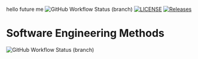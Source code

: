 hello future me
![GitHub Workflow Status (branch)](https://img.shields.io/github/actions/workflow/status/elliethenerd/sem/main.yml?branch=main)
[![LICENSE](https://img.shields.io/github/license/elliethenerd/sem.svg?style=flat-square)](https://github.com/elliethenerd/sem/blob/master/LICENSE)
[![Releases](https://img.shields.io/github/release/elliethenerd/sem/all.svg?style=flat-square)](https://github.com/elliethenerd/sem/releases)

# Software Engineering Methods
![GitHub Workflow Status (branch)](https://img.shields.io/github/actions/workflow/status/elliethenerd/sem/main.yml?branch=develop)